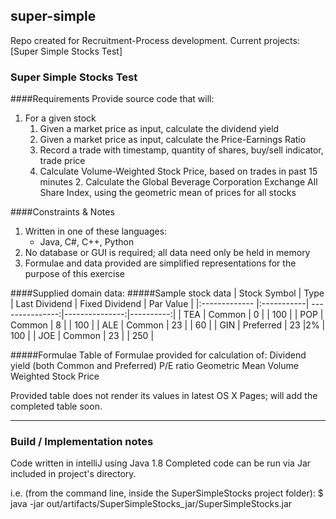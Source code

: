 ## super-simple

Repo created for Recruitment-Process development. Current projects: [Super Simple Stocks Test]


### Super Simple Stocks Test

####Requirements
Provide source code that will:
   1. For a given stock
      1. Given a market price as input, calculate the dividend yield
      2. Given a market price as input, calculate the Price-Earnings Ratio
      3. Record a trade with timestamp, quantity of shares, buy/sell indicator, trade price
      4. Calculate Volume-Weighted Stock Price, based on trades in past 15 minutes
    2. Calculate the Global Beverage Corporation Exchange All Share Index, using the geometric mean of prices for all stocks
  

####Constraints & Notes
   1. Written in one of these languages:
      * Java, C#, C++, Python
   2. No database or GUI is required; all data need only be held in memory
   3. Formulae and data provided are simplified representations for the purpose of this exercise
   
####Supplied domain data:
#####Sample stock data
| Stock Symbol  | Type       | Last Dividend   | Fixed Dividend | Par Value |
|:------------- |:-----------| ---------------:|---------------:|----------:|
| TEA           | Common     | 0               |                | 100       |
| POP           | Common     |   8             |                | 100       |
| ALE           | Common     |    23           |                | 60        |
| GIN           | Preferred  |    23           |2%              | 100       |
| JOE           | Common     |    23           |                | 250       |

#####Formulae
Table of Formulae provided for calculation of:
  Dividend yield (both Common and Preferred)
  P/E ratio
  Geometric Mean
  Volume Weighted Stock Price

Provided table does not render its values in latest OS X Pages; will add the completed table soon.

---

### Build / Implementation notes
Code written in intelliJ using Java 1.8
Completed code can be run via Jar included in project's  directory.

i.e. (from the command line, inside the SuperSimpleStocks project folder): 
$ java -jar out/artifacts/SuperSimpleStocks_jar/SuperSimpleStocks.jar

